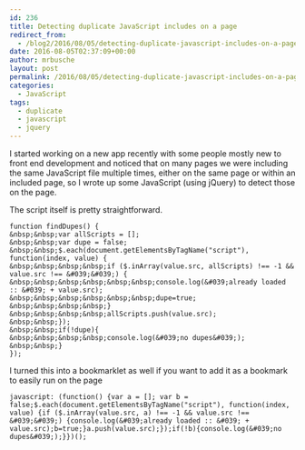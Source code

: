 ```yaml
---
id: 236
title: Detecting duplicate JavaScript includes on a page
redirect_from:
  - /blog2/2016/08/05/detecting-duplicate-javascript-includes-on-a-page/
date: 2016-08-05T02:37:09+00:00
author: mrbusche
layout: post
permalink: /2016/08/05/detecting-duplicate-javascript-includes-on-a-page/
categories:
  - JavaScript
tags:
  - duplicate
  - javascript
  - jquery
---
```


I started working on a new app recently with some people mostly new to front end development and noticed that on many pages we were including the same JavaScript file multiple times, either on the same page or within an included page, so I wrote up some JavaScript (using jQuery) to detect those on the page.

The script itself is pretty straightforward.

    function findDupes() {
    &nbsp;&nbsp;var allScripts = [];
    &nbsp;&nbsp;var dupe = false;
    &nbsp;&nbsp;$.each(document.getElementsByTagName("script"), function(index, value) {
    &nbsp;&nbsp;&nbsp;&nbsp;if ($.inArray(value.src, allScripts) !== -1 && value.src !== &#039;&#039;) {
    &nbsp;&nbsp;&nbsp;&nbsp;&nbsp;&nbsp;console.log(&#039;already loaded :: &#039; + value.src);
    &nbsp;&nbsp;&nbsp;&nbsp;&nbsp;&nbsp;dupe=true;
    &nbsp;&nbsp;&nbsp;&nbsp;}
    &nbsp;&nbsp;&nbsp;&nbsp;allScripts.push(value.src);
    &nbsp;&nbsp;});
    &nbsp;&nbsp;if(!dupe){
    &nbsp;&nbsp;&nbsp;&nbsp;console.log(&#039;no dupes&#039;);
    &nbsp;&nbsp;}
    });

I turned this into a bookmarklet as well if you want to add it as a bookmark to easily run on the page

`javascript: (function() {var a = []; var b = false;$.each(document.getElementsByTagName("script"), function(index, value) {if ($.inArray(value.src, a) !== -1 && value.src !== &#039;&#039;) {console.log(&#039;already loaded :: &#039; + value.src);b=true;}a.push(value.src);});if(!b){console.log(&#039;no dupes&#039;);}})();`
